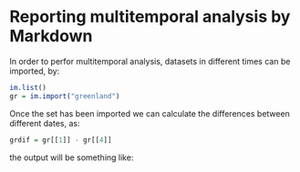 # Reporting multitemporal analysis by Markdown

In order to perfor multitemporal analysis, datasets in different times can be imported, by:

 ```r
im.list()
gr = im.import("greenland")
```

Once the set has been imported we can calculate the differences between different dates, as:

``` r
grdif = gr[[1]] - gr[[4]]
```

the output will be something like:
